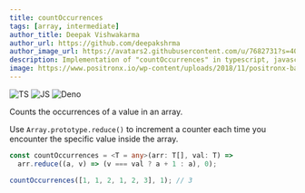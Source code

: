 ```yaml
---
title: countOccurrences
tags: [array, intermediate]
author_title: Deepak Vishwakarma
author_url: https://github.com/deepakshrma
author_image_url: https://avatars2.githubusercontent.com/u/7682731?s=400
description: Implementation of "countOccurrences" in typescript, javascript and deno.
image: https://www.positronx.io/wp-content/uploads/2018/11/positronx-banner-1152-1.jpg
---
```


![TS](https://img.shields.io/badge/supports-typescript-blue.svg?style=flat-square)
![JS](https://img.shields.io/badge/supports-javascript-yellow.svg?style=flat-square)
![Deno](https://img.shields.io/badge/supports-deno-green.svg?style=flat-square)

Counts the occurrences of a value in an array.

Use `Array.prototype.reduce()` to increment a counter each time you encounter the specific value inside the array.

```ts title="typescript"
const countOccurrences = <T = any>(arr: T[], val: T) =>
  arr.reduce((a, v) => (v === val ? a + 1 : a), 0);
```

```ts title="typescript"
countOccurrences([1, 1, 2, 1, 2, 3], 1); // 3
```
